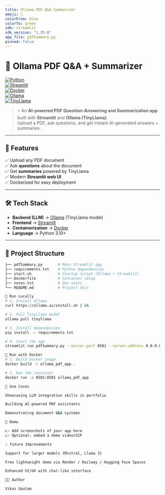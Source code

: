 ```yaml
---
title: Ollama PDF Q&A Summarizer
emoji: 📄
colorFrom: blue
colorTo: green
sdk: streamlit
sdk_version: "1.35.0"
app_file: pdfSummary.py
pinned: false
---
```


# 📄 Ollama PDF Q&A + Summarizer  

[![Python](https://img.shields.io/badge/Python-3.10%2B-blue?logo=python)](https://www.python.org/)  
[![Streamlit](https://img.shields.io/badge/Framework-Streamlit-red?logo=streamlit)](https://streamlit.io/)  
[![Docker](https://img.shields.io/badge/Container-Docker-blue?logo=docker)](https://www.docker.com/)  
[![Ollama](https://img.shields.io/badge/LLM-Ollama-black?logo=ai)](https://ollama.ai/)  
[![TinyLlama](https://img.shields.io/badge/Model-TinyLlama-green)](https://huggingface.co/TinyLlama)  

> ⚡ An **AI-powered PDF Question-Answering and Summarization app** built with **Streamlit** and **Ollama (TinyLlama)**.  
> Upload a PDF, ask questions, and get instant AI-generated answers + summaries.  

---

## 🚀 Features  
✅ Upload any PDF document  
✅ Ask **questions** about the document  
✅ Get **summaries** powered by TinyLlama  
✅ Modern **Streamlit web UI**  
✅ Dockerized for easy deployment  

---

## 🛠️ Tech Stack  
- **Backend (LLM)** → [Ollama](https://ollama.ai/) (TinyLlama model)  
- **Frontend** → [Streamlit](https://streamlit.io/)  
- **Containerization** → [Docker](https://www.docker.com/)  
- **Language** → Python 3.10+  

---

## 📂 Project Structure  
```bash
├── pdfSummary.py       # Main Streamlit app
├── requirements.txt    # Python dependencies
├── start.sh            # Startup script (Ollama + Streamlit)
├── Dockerfile          # Container setup
├── notes.txt           # Dev notes
└── README.md           # Project docs

🔹 Run Locally
# 1. Install Ollama
curl https://ollama.ai/install.sh | sh

# 2. Pull TinyLlama model
ollama pull tinyllama

# 3. Install dependencies
pip install -r requirements.txt

# 4. Start the app
streamlit run pdfSummary.py --server.port 8501 --server.address 0.0.0.0

🔹 Run with Docker
# 1. Build Docker image
docker build -t ollama_pdf_app .

# 2. Run the container
docker run -p 8501:8501 ollama_pdf_app

🎯 Use Cases

Showcasing LLM integration skills in portfolio

Building AI-powered PDF assistants

Demonstrating document Q&A systems

📸 Demo

👉 Add screenshots of your app here
👉 Optional: embed a demo video/GIF

💡 Future Improvements

Support for larger models (Mistral, Llama 3)

Free lightweight demo via Render / Railway / Hugging Face Spaces

Enhanced UI/UX with chat-like interface

👨‍💻 Author

Vikas Gautam
